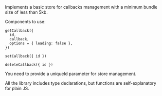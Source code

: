 Implements a basic store for callbacks management with a minimum bundle size of less than 5kb.

Components to use:

```TS
getCallback({
  id,
  callback,
  options = { leading: false },
})

setCallback({ id })

deleteCallback({ id })
```

You need to provide a uniqueId parameter for store management.

All the library includes type declarations, but functions are self-explanatory for plain JS.
